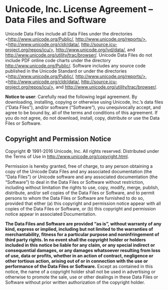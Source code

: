 # Unicode, Inc. License Agreement – Data Files and Software

Unicode Data Files include all Data Files under the directories
<http://www.unicode.org/Public/, http://www.unicode.org/reports/>,
<http://www.unicode.org/cldr/data/, http://source.icu-project.org/repos/icu/>,
<http://www.unicode.org/ivd/data/>, and
<http://www.unicode.org/utility/trac/browser/>. Unicode Data Files do not
include PDF online code charts under the directory
<http://www.unicode.org/Public/>. Software includes any source code published in
the Unicode Standard or under the directories <http://www.unicode.org/Public/,
http://www.unicode.org/reports/>, <http://www.unicode.org/cldr/data/,
http://source.icu-project.org/repos/icu/>, and
<http://www.unicode.org/utility/trac/browser/>.

**Notice to user**: Carefully read the following legal agreement. By
downloading, installing, copying or otherwise using Unicode, Inc.’s data files
(“Data Files”), and/or software (“Software”), you unequivocally accept, and
agree to be bound by, all of the terms and conditions of this agreement. If you
do not agree, do not download, install, copy, distribute or use the Data Files
or Software.

## Copyright and Permission Notice
Copyright © 1991-2016 Unicode, Inc. All rights reserved. Distributed
under the Terms of Use in <http://www.unicode.org/copyright.html>.

Permission is hereby granted, free of charge, to any person obtaining a copy of
the Unicode Data Files and any associated documentation (the “Data Files”) or
Unicode software and any associated documentation (the “Software”) to deal in
the Data Files or Software without restriction, including without limitation the
rights to use, copy, modify, merge, publish, distribute, and/or sell copies of
the Data Files or Software, and to permit persons to whom the Data Files or
Software are furnished to do so, provided that either (a) this copyright and
permission notice appear with all copies of the Data Files or Software, or (b)
this copyright and permission notice appear in associated Documentation.

**The Data Files and Software are provided “as is”, without warranty of any
kind, express or implied, including but not limited to the warranties of
merchantability, fitness for a particular purpose and noninfringement of third
party rights. In no event shall the copyright holder or holders included in this
notice be liable for any claim, or any special indirect or consequential
damages, or any damages whatsoever resulting from loss of use, data or profits,
whether in an action of contract, negligence or other tortious action, arising
out of or in connection with the use or performance of the Data Files or
Software.** Except as contained in this notice, the name of a copyright holder
shall not be used in advertising or otherwise to promote the sale, use or other
dealings in these Data Files or Software without prior written authorization of
the copyright holder.
